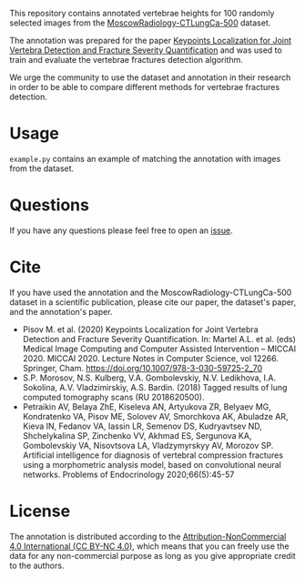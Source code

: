 This repository contains annotated vertebrae heights for 100 randomly selected 
images from the [MoscowRadiology-CTLungCa-500](https://mosmed.ai/en/datasets/ct_lungcancer_500/)
dataset. 

The annotation was prepared for the paper [Keypoints Localization for Joint Vertebra Detection and Fracture Severity Quantification](https://arxiv.org/abs/2005.11960) 
and was used to train and evaluate the vertebrae fractures detection algorithm. 

We urge the community to use the dataset and annotation in their research 
in order to be able to compare different methods for vertebrae fractures detection.

# Usage

`example.py` contains an example of matching the annotation with images from the dataset.

# Questions

If you have any questions please feel free to open an [issue](https://github.com/neuro-ml/vertebral-fractures-severity/issues).

# Cite

If you have used the annotation and the MoscowRadiology-CTLungCa-500 dataset in a scientific publication, please cite 
our paper, the dataset's paper, and the annotation's paper.


 - Pisov M. et al. (2020) Keypoints Localization for Joint Vertebra Detection and Fracture Severity Quantification. In: Martel A.L. et al. (eds) Medical Image Computing and Computer Assisted Intervention – MICCAI 2020. MICCAI 2020. Lecture Notes in Computer Science, vol 12266. Springer, Cham. https://doi.org/10.1007/978-3-030-59725-2_70
 - S.P. Morosov, N.S. Kulberg, V.A. Gombolevskiy, N.V. Ledikhova, I.A. Sokolina, A.V. Vladzimirskiy, A.S. Bardin. (2018) Tagged results of lung computed tomography scans (RU 2018620500).
 - Petraikin AV, Belaya ZhE, Kiseleva AN, Artyukova ZR, Belyaev MG, Kondratenko VA, Pisov ME, Solovev AV, Smorchkova AK, Abuladze AR, Kieva IN, Fedanov VA, Iassin LR, Semenov DS, Kudryavtsev ND, Shchelykalina SP, Zinchenko VV, Akhmad ES, Sergunova KA, Gombolevskiy VA, Nisovtsova LA, Vladzymyrskyy AV, Morozov SP. Artificial intelligence for diagnosis of vertebral compression fractures using a morphometric analysis model, based on convolutional neural networks. Problems of Endocrinology 2020;66(5):45-57
 
# License

The annotation is distributed according to the [Attribution-NonCommercial 4.0 International (CC BY-NC 4.0)](https://creativecommons.org/licenses/by-nc/4.0/),
which means that you can freely use the data for any non-commercial purpose 
as long as you give appropriate credit to the authors.
